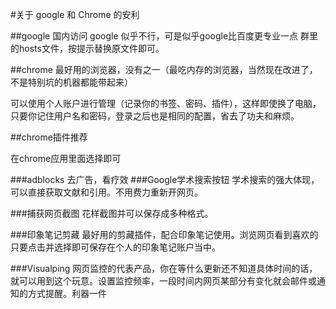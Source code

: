 #关于 google 和 Chrome 的安利

##google 
国内访问 google 似乎不行，可是似乎google比百度更专业一点
群里的hosts文件，按提示替换原文件即可。

##chrome
最好用的浏览器，没有之一（最吃内存的浏览器，当然现在改进了，不是特别坑的机器都能带起来）

可以使用个人账户进行管理（记录你的书签、密码、插件），这样即使换了电脑，只要你记住用户名和密码，登录之后也是相同的配置，省去了功夫和麻烦。

##chrome插件推荐

在chrome应用里面选择即可

###adblocks 去广告，看疗效
###Google学术搜索按钮 学术搜索的强大体现，可以直接获取文献和引用。不用费力重新开网页。

###捕获网页截图 花样截图并可以保存成多种格式。

###印象笔记剪藏 最好用的剪藏插件，配合印象笔记使用。浏览网页看到喜欢的只要点击并选择即可保存在个人的印象笔记账户当中。

###Visualping 网页监控的代表产品，你在等什么更新还不知道具体时间的话，就可以用到这个玩意。设置监控频率，一段时间内网页某部分有变化就会邮件或通知的方式提醒。利器一件
